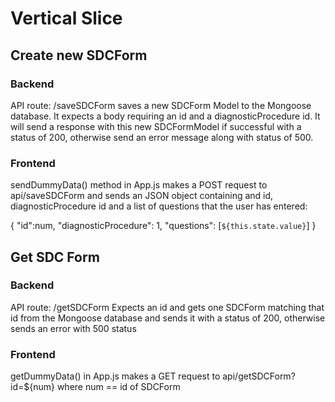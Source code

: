 # Vertical Slice

## Create new SDCForm

### Backend

API route: /saveSDCForm
saves a new SDCForm Model to the Mongoose database.
It expects a body requiring an id and a diagnosticProcedure id.
It will send a response with this new SDCFormModel if successful with a status of 200, otherwise send an error message along with status of 500.

### Frontend

sendDummyData() method in App.js makes a POST request to api/saveSDCForm and sends an JSON object containing and id, diagnosticProcedure id and a list of questions that the user has entered:

{
"id":num,
"diagnosticProcedure": 1,
"questions": [`${this.state.value}`]
}

## Get SDC Form

### Backend

API route: /getSDCForm
Expects an id and gets one SDCForm matching that id from the Mongoose database and sends it with a status of 200, otherwise sends an error with 500 status

### Frontend

getDummyData() in App.js makes a GET request to api/getSDCForm?id=${num} where num == id of SDCForm
